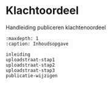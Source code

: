 # Klachtoordeel

Handleiding publiceren klachtenoordeel

```{toctree}
:maxdepth: 1
:caption: Inhoudsopgave

inleiding
uploadstraat-stap1
uploadstraat-stap2
uploadstraat-stap3
publicatie-wijzigen
```
